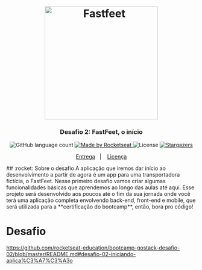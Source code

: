 <h1 align="center">

  <img alt="Fastfeet" title="Fastfeet" src=".github/logo.png" width="300px" />

</h1>

<h3 align="center">
  Desafio 2: FastFeet, o início
</h3>

<p align="center">

  <img alt="GitHub language count" src="https://img.shields.io/github/languages/count/rocketseat/bootcamp-gostack-desafio-02?color=%2304D361">
  <a href="https://rocketseat.com.br">
    <img alt="Made by Rocketseat" src="https://img.shields.io/badge/made%20by-Rocketseat-%2304D361">
  </a>

  <img alt="License" src="https://img.shields.io/badge/license-MIT-%2304D361">
  <a href="https://github.com/Rocketseat/bootcamp-gostack-desafio-02/stargazers">
    <img alt="Stargazers" src="https://img.shields.io/github/stars/rocketseat/bootcamp-gostack-desafio-02?style=social">
  </a>

</p>
<p align="center">
  <a href="#-entrega">Entrega</a>&nbsp;&nbsp;&nbsp;|&nbsp;&nbsp;&nbsp;
  <a href="#memo-licença">Licença</a>
</p>
## :rocket: Sobre o desafio
A aplicação que iremos dar início ao desenvolvimento a partir de agora é um app para uma transportadora fictícia, o FastFeet.
Nesse primeiro desafio vamos criar algumas funcionalidades básicas que aprendemos ao longo das aulas até aqui. Esse projeto será desenvolvido aos poucos até o fim da sua jornada onde você terá uma aplicação completa envolvendo back-end, front-end e mobile, que será utilizada para a **certificação do bootcamp**, então, bora pro código!


# Desafio

https://github.com/rocketseat-education/bootcamp-gostack-desafio-02/blob/master/README.md#desafio-02-iniciando-aplica%C3%A7%C3%A3o 